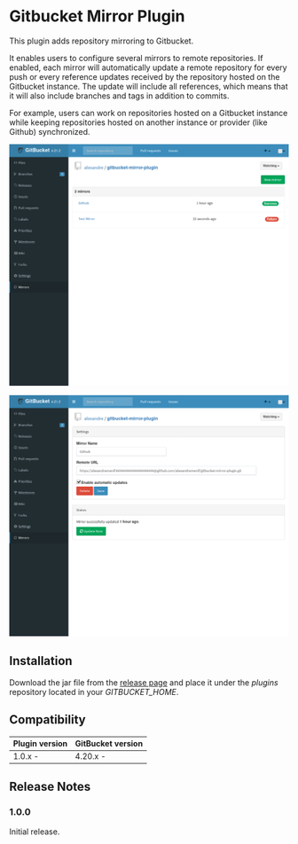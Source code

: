 # Gitbucket Mirror Plugin

This plugin adds repository mirroring to Gitbucket.

It enables users to configure several mirrors to remote repositories. If
enabled, each mirror will automatically update a remote repository for every
push or every reference updates received by the repository hosted on the
Gitbucket instance. The update will include all references, which means that
it will also include branches and tags in addition to commits.

For example, users can work on repositories hosted on a Gitbucket instance
while keeping repositories hosted on another instance or provider (like
Github) synchronized.

![Mirror List](gitbucket-mirror-plugin_list.png)

![Mirror View](gitbucket-mirror-plugin_view.png)

## Installation

Download the jar file from the 
[release page](https://github.com/alexandremenif/gitbucket-mirror-plugin/releases)
and place it under the *plugins* repository located in your
*GITBUCKET_HOME*.

## Compatibility

Plugin version | GitBucket version
:--------------|:-----------------
1.0.x -        | 4.20.x -

## Release Notes

### 1.0.0

Initial release.